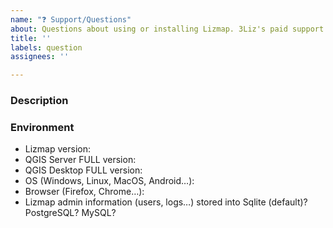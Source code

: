 ```yaml
---
name: "❓ Support/Questions"
about: Questions about using or installing Lizmap. 3Liz's paid support => https://www.3liz.com/services.html#3liz-support-offer
title: ''
labels: question
assignees: ''

---
```


### Description
<!-- Before asking your question, please check that the response is not 
in the documentation: https://docs.3liz.com/ -->


### Environment

<!-- please complete the following information -->

 - Lizmap version: 
 - QGIS Server FULL version:
 - QGIS Desktop FULL version:
 - OS (Windows, Linux, MacOS, Android…): 
 - Browser (Firefox, Chrome…):
 - Lizmap admin information (users, logs…) stored into Sqlite (default)? PostgreSQL? MySQL?
